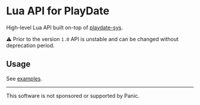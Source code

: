 # Lua API for PlayDate

High-level Lua API built on-top of [playdate-sys][].

⚠️ Prior to the version `1.0` API is unstable and can be changed without deprecation period.


## Usage

See [examples][].

[examples]: ./examples
[playdate-sys]: https://crates.io/crates/playdate-sys



- - -

This software is not sponsored or supported by Panic.
